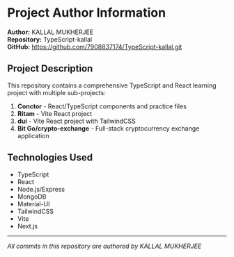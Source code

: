 # Project Author Information

**Author:** KALLAL MUKHERJEE  
**Repository:** TypeScript-kallal  
**GitHub:** https://github.com/7908837174/TypeScript-kallal.git

## Project Description
This repository contains a comprehensive TypeScript and React learning project with multiple sub-projects:

1. **Conctor** - React/TypeScript components and practice files
2. **Ritam** - Vite React project
3. **dui** - Vite React project with TailwindCSS
4. **Bit Go/crypto-exchange** - Full-stack cryptocurrency exchange application

## Technologies Used
- TypeScript
- React
- Node.js/Express
- MongoDB
- Material-UI
- TailwindCSS
- Vite
- Next.js

---
*All commits in this repository are authored by KALLAL MUKHERJEE*
